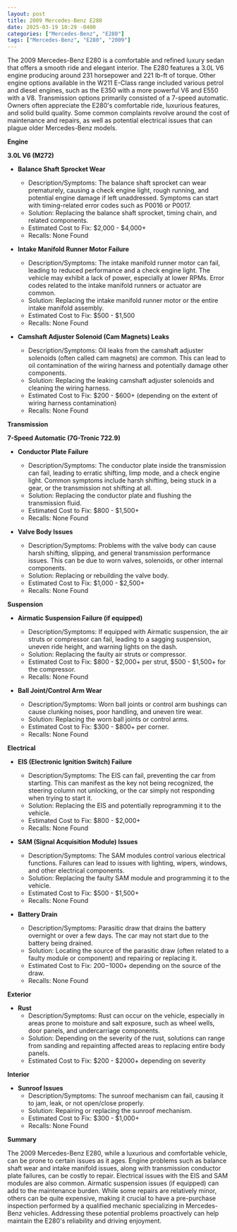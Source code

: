 ```yaml
---
layout: post
title: 2009 Mercedes-Benz E280
date: 2025-03-19 10:29 -0400
categories: ["Mercedes-Benz", "E280"]
tags: ["Mercedes-Benz", "E280", "2009"]
---
```

The 2009 Mercedes-Benz E280 is a comfortable and refined luxury sedan that offers a smooth ride and elegant interior. The E280 features a 3.0L V6 engine producing around 231 horsepower and 221 lb-ft of torque. Other engine options available in the W211 E-Class range included various petrol and diesel engines, such as the E350 with a more powerful V6 and E550 with a V8. Transmission options primarily consisted of a 7-speed automatic. Owners often appreciate the E280's comfortable ride, luxurious features, and solid build quality. Some common complaints revolve around the cost of maintenance and repairs, as well as potential electrical issues that can plague older Mercedes-Benz models.

**Engine**

**3.0L V6 (M272)**

*   **Balance Shaft Sprocket Wear**
    *   Description/Symptoms: The balance shaft sprocket can wear prematurely, causing a check engine light, rough running, and potential engine damage if left unaddressed. Symptoms can start with timing-related error codes such as P0016 or P0017.
    *   Solution: Replacing the balance shaft sprocket, timing chain, and related components.
    *   Estimated Cost to Fix: $2,000 - $4,000+
    *   Recalls: None Found

*   **Intake Manifold Runner Motor Failure**
    *   Description/Symptoms: The intake manifold runner motor can fail, leading to reduced performance and a check engine light. The vehicle may exhibit a lack of power, especially at lower RPMs. Error codes related to the intake manifold runners or actuator are common.
    *   Solution: Replacing the intake manifold runner motor or the entire intake manifold assembly.
    *   Estimated Cost to Fix: $500 - $1,500
    *   Recalls: None Found

*   **Camshaft Adjuster Solenoid (Cam Magnets) Leaks**
    *   Description/Symptoms: Oil leaks from the camshaft adjuster solenoids (often called cam magnets) are common. This can lead to oil contamination of the wiring harness and potentially damage other components.
    *   Solution: Replacing the leaking camshaft adjuster solenoids and cleaning the wiring harness.
    *   Estimated Cost to Fix: $200 - $600+ (depending on the extent of wiring harness contamination)
    *   Recalls: None Found

**Transmission**

**7-Speed Automatic (7G-Tronic 722.9)**

*   **Conductor Plate Failure**
    *   Description/Symptoms: The conductor plate inside the transmission can fail, leading to erratic shifting, limp mode, and a check engine light. Common symptoms include harsh shifting, being stuck in a gear, or the transmission not shifting at all.
    *   Solution: Replacing the conductor plate and flushing the transmission fluid.
    *   Estimated Cost to Fix: $800 - $1,500+
    *   Recalls: None Found

*   **Valve Body Issues**
    *   Description/Symptoms: Problems with the valve body can cause harsh shifting, slipping, and general transmission performance issues. This can be due to worn valves, solenoids, or other internal components.
    *   Solution: Replacing or rebuilding the valve body.
    *   Estimated Cost to Fix: $1,000 - $2,500+
    *   Recalls: None Found

**Suspension**

*   **Airmatic Suspension Failure (if equipped)**
    *   Description/Symptoms: If equipped with Airmatic suspension, the air struts or compressor can fail, leading to a sagging suspension, uneven ride height, and warning lights on the dash.
    *   Solution: Replacing the faulty air struts or compressor.
    *   Estimated Cost to Fix: $800 - $2,000+ per strut, $500 - $1,500+ for the compressor.
    *   Recalls: None Found

*   **Ball Joint/Control Arm Wear**
    *   Description/Symptoms: Worn ball joints or control arm bushings can cause clunking noises, poor handling, and uneven tire wear.
    *   Solution: Replacing the worn ball joints or control arms.
    *   Estimated Cost to Fix: $300 - $800+ per corner.
    *   Recalls: None Found

**Electrical**

*   **EIS (Electronic Ignition Switch) Failure**
    *   Description/Symptoms: The EIS can fail, preventing the car from starting. This can manifest as the key not being recognized, the steering column not unlocking, or the car simply not responding when trying to start it.
    *   Solution: Replacing the EIS and potentially reprogramming it to the vehicle.
    *   Estimated Cost to Fix: $800 - $2,000+
    *   Recalls: None Found

*   **SAM (Signal Acquisition Module) Issues**
    *   Description/Symptoms: The SAM modules control various electrical functions. Failures can lead to issues with lighting, wipers, windows, and other electrical components.
    *   Solution: Replacing the faulty SAM module and programming it to the vehicle.
    *   Estimated Cost to Fix: $500 - $1,500+
    *   Recalls: None Found

*   **Battery Drain**
    * Description/Symptoms: Parasitic draw that drains the battery overnight or over a few days. The car may not start due to the battery being drained.
    * Solution: Locating the source of the parasitic draw (often related to a faulty module or component) and repairing or replacing it.
    * Estimated Cost to Fix: $200-$1000+ depending on the source of the draw.
    * Recalls: None Found

**Exterior**

*   **Rust**
    * Description/Symptoms: Rust can occur on the vehicle, especially in areas prone to moisture and salt exposure, such as wheel wells, door panels, and undercarriage components.
    * Solution: Depending on the severity of the rust, solutions can range from sanding and repainting affected areas to replacing entire body panels.
    * Estimated Cost to Fix: $200 - $2000+ depending on severity

**Interior**

*   **Sunroof Issues**
    *   Description/Symptoms: The sunroof mechanism can fail, causing it to jam, leak, or not open/close properly.
    *   Solution: Repairing or replacing the sunroof mechanism.
    *   Estimated Cost to Fix: $300 - $1,000+
    *   Recalls: None Found

**Summary**

The 2009 Mercedes-Benz E280, while a luxurious and comfortable vehicle, can be prone to certain issues as it ages. Engine problems such as balance shaft wear and intake manifold issues, along with transmission conductor plate failures, can be costly to repair. Electrical issues with the EIS and SAM modules are also common. Airmatic suspension issues (if equipped) can add to the maintenance burden. While some repairs are relatively minor, others can be quite expensive, making it crucial to have a pre-purchase inspection performed by a qualified mechanic specializing in Mercedes-Benz vehicles. Addressing these potential problems proactively can help maintain the E280's reliability and driving enjoyment.

